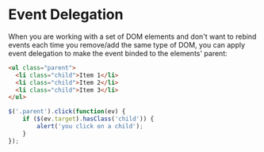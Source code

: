 # Event Delegation

When you are working with a set of DOM elements and don't want to rebind events each time you remove/add the same type of DOM, you can apply event delegation to make the event binded to the elements' parent:

```html
<ul class="parent">
  <li class="child">Item 1</li>
  <li class="child">Item 2</li>
  <li class="child">Item 3</li>
</ul>
```

```javascript
$('.parent').click(function(ev) {
    if ($(ev.target).hasClass('child')) {
        alert('you click on a child');
    }
});
```

